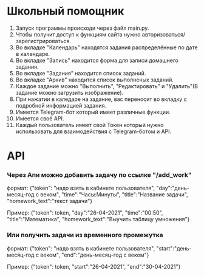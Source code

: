 # Школьный помощник

1. Запуск программы происходи через файл main.py.
2. Чтобы получит доступ к функциям сайта нужно авторизоваться/зарегистрироваться.
3. Во вкладке "Календарь" находятся задания распределённые по дате в календаре.
4. Во вкладке "Запись" находится форма для записи домашнего задания.
5. Во вкладке "Задания" находится список заданий.
6. Во вкладке "Архив" находится список выполненых заданий.
7. Каждое задание можно "Выполнить", "Редактировать" и "Удалить"(В задание можно загрузить изображение).
8. При нажатии в каледаре на задание, вас переносит во вкладку с подробной информацией задания.
9. Имеется Telegram-бот который имеет различные функции.
10. Имеется своё API.
11. Каждый пользователь имеет свой Токен который нужно использовать для взаимодействия с Telegram-ботом и API.


# API

### Через Апи можно добавить задачу по ссылке "/add_work"
формат: {"token": "надо взять в кабинете пользователя", "day":"день-месяц-год с веком", "time":"Часы:Минуты", "title":"Название задачи", "homework_text":"текст задачи"}

Пример: {"token": token, "day":"26-04-2021", "time":"00:50", "title":"Математика", "homework_text":"Выучить таблицу умножения"}
### Или получить задачи из временного промежутка
формат: {"token": "надо взять в кабинете пользователя", "start":"день-месяц-год с веком", "end":"день-месяц-год с веком"}

Пример: {"token": token, "start":"26-04-2021", "end":"30-04-2021"}
